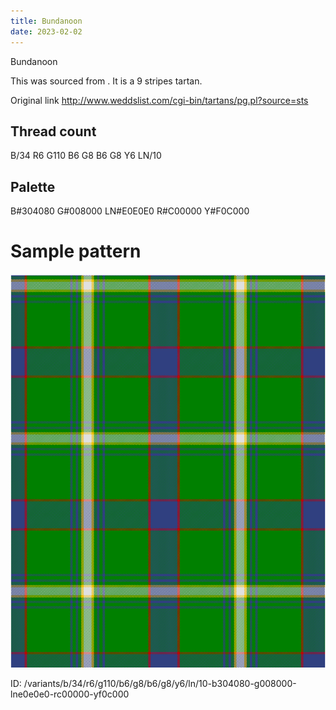 ```yaml
---
title: Bundanoon
date: 2023-02-02
---
```

Bundanoon

This was sourced from <no value>.  It is a 9 stripes tartan.

Original link http://www.weddslist.com/cgi-bin/tartans/pg.pl?source=sts

## Thread count
B/34 R6 G110 B6 G8 B6 G8 Y6 LN/10

## Palette
B#304080 G#008000 LN#E0E0E0 R#C00000 Y#F0C000

# Sample pattern

![Tartan detail](tartan.png "B/34 R6 G110 B6 G8 B6 G8 Y6 LN/10 tartan")

ID: /variants/b/34/r6/g110/b6/g8/b6/g8/y6/ln/10-b304080-g008000-lne0e0e0-rc00000-yf0c000